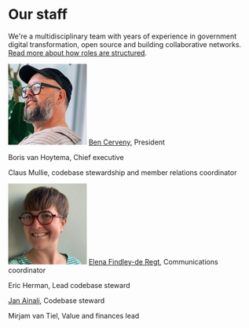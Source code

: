 
# Our staff

We're a multidisciplinary team with years of experience in government digital transformation, open source and building collaborative networks. [Read more about how roles are structured](https://about.publiccode.net/organization/staff.html).

![photo of Ben Cervey](../brand-assets/ben.jpg)
[Ben Cerveny](ben-bio.md), President

Boris van Hoytema, Chief executive


Claus Mullie, codebase stewardship and member relations coordinator

![photo of Elena Findley-de Regt](../brand-assets/elena.jpg)
[Elena Findley-de Regt](elena-bio.md), Communications coordinator


Eric Herman, Lead codebase steward

[Jan Ainali](jan-bio.md), Codebase steward

Mirjam van Tiel, Value and finances lead
